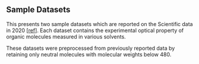 ## Sample Datasets
This presents two sample datasets which are reported on the Scientific data in 2020 [[ref](https://www.nature.com/articles/s41597-020-00634-8)].  Each dataset contains the experimental optical property of organic molecules measured in various solvents.


These datasets were preprocessed from previously reported data by retaining only neutral molecules with molecular weights below 480.